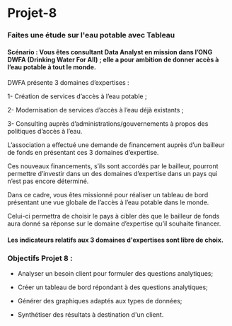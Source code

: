 # Projet-8
### Faites une étude sur l'eau potable avec Tableau 

#### Scénario : Vous êtes consultant Data Analyst en mission dans l’ONG DWFA (Drinking Water For All) ; elle a pour ambition de donner accès à l’eau potable à tout le monde.

DWFA présente 3 domaines d’expertises :

1- Création de services d’accès à l’eau potable ;

2- Modernisation de services d’accès à l’eau déjà existants ;

3- Consulting auprès d’administrations/gouvernements à propos des politiques d’accès à l’eau.

L’association a effectué une demande de financement auprès d’un bailleur de fonds en présentant ces 3 domaines d’expertise. 

Ces nouveaux financements, s’ils sont accordés par le bailleur, pourront permettre d’investir dans un des domaines d’expertise dans un pays qui n’est pas encore déterminé.

Dans ce cadre, vous êtes missionné pour réaliser un tableau de bord présentant une vue globale de l’accès à l’eau potable dans le monde. 

Celui-ci permettra de choisir le pays à cibler dès que le bailleur de fonds aura donné sa réponse sur le domaine d’expertise qu’il souhaite financer.

#### Les indicateurs relatifs aux 3 domaines d'expertises sont libre de choix.


### Objectifs Projet 8 : 

- Analyser un besoin client pour formuler des questions analytiques;
  
- Créer un tableau de bord répondant à des questions analytiques;
  
- Générer des graphiques adaptés aux types de données;
  
- Synthétiser des résultats à destination d'un client. 



